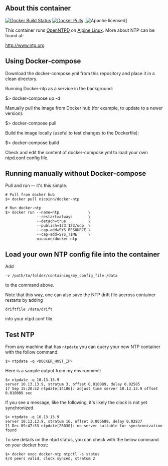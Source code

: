 About this container
---
[![Docker Build Status](https://img.shields.io/docker/build/nicoinn/docker-ntp.svg)](https://hub.docker.com/r/nicoinn/docker-ntp/)
[![Docker Pulls](https://img.shields.io/docker/pulls/nicoinn/docker-ntp.svg)](https://hub.docker.com/r/nicoinn/docker-ntp/)
[![Apache licensed](https://img.shields.io/badge/license-Apache-blue.svg)]

This container runs [OpenNTPD](http://www.openntpd.org/index.html) on [Alpine Linux](https://alpinelinux.org/). More about NTP can be found at:

  http://www.ntp.org

Using Docker-compose
---

Download the docker-compose.yml from this repository and place it in a clean directory.


Running Docker-ntp as a service in the background:

$> docker-compose up -d

Manually pull the image from Docker hub (for example, to update to a newer version):

$> docker-compose pull

Build the image locally (useful to test changes to the Dockerfile):

$> docker-compose build


Check and edit the content of docker-compose.yml to load your own ntpd.conf config file. 



Running manually without Docker-compose
---
Pull and run -- it's this simple.

```
# Pull from docker hub
$> docker pull nicoinn/docker-ntp

# Run docker-ntp
$> docker run --name=ntp             \
              --restart=always       \
              --detach=true          \
              --publish=123:123/udp  \
              --cap-add=SYS_RESOURCE \
              --cap-add=SYS_TIME     \
              nicoinn/docker-ntp
```

Load your own NTP config file into the container
---

Add 

```-v /path/to/folder/containing/my_config_file:/data```

to the command above. 


Note that this way, one can also save the NTP drift file accross container restarts by adding 

```driftfile /data/drift```

into your ntpd.conf file. 


Test NTP
---
From any machine that has `ntpdate` you can query your new NTP container with the follow
command:

```
$> ntpdate -q <DOCKER_HOST_IP>
```


Here is a sample output from my environment:

```
$> ntpdate -q 10.13.13.9
server 10.13.13.9, stratum 3, offset 0.010089, delay 0.02585
17 Sep 15:20:52 ntpdate[14186]: adjust time server 10.13.13.9 offset 0.010089 sec
```

If you see a message, like the following, it's likely the clock is not yet synchronized.
```
$> ntpdate -q 10.13.13.9
server 10.13.13.9, stratum 16, offset 0.005689, delay 0.02837
11 Dec 09:47:53 ntpdate[26030]: no server suitable for synchronization found
```

To see details on the ntpd status, you can check with the below command on your
docker host:
```
$> docker exec docker-ntp ntpctl -s status
4/4 peers valid, clock synced, stratum 2
```
